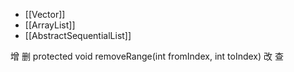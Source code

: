 
- [[Vector]]
- [[ArrayList]]
- [[AbstractSequentialList]]


增
删
protected void removeRange(int fromIndex, int toIndex)
改
查
